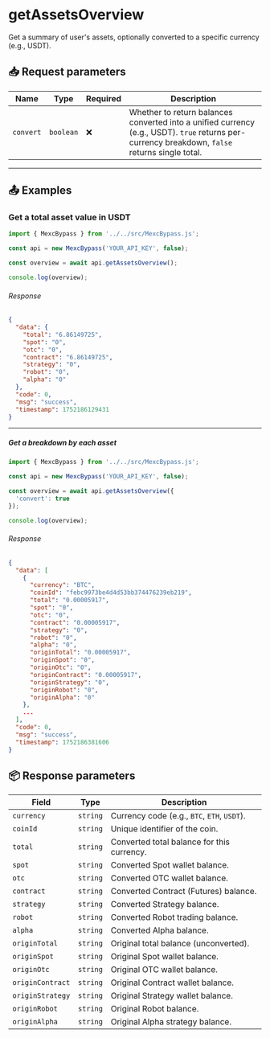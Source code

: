# getAssetsOverview

Get a summary of user's assets, optionally converted to a specific currency (e.g., USDT).

<!-- - **Endpoint:** `/api/` -->

## 📥 Request parameters

| **Name**   | **Type**   | **Required** | **Description** |
|------------|------------|--------------|------------------|
| `convert`  | `boolean`  | ❌           | Whether to return balances converted into a unified currency (e.g., USDT). `true` returns per-currency breakdown, `false` returns single total. |

---

## 📤 Examples

### Get a total asset value in USDT

```js
import { MexcBypass } from '../../src/MexcBypass.js';

const api = new MexcBypass('YOUR_API_KEY', false);

const overview = await api.getAssetsOverview();

console.log(overview);
```

###### Response

```JSON
{
  "data": {
    "total": "6.86149725",
    "spot": "0",
    "otc": "0",
    "contract": "6.86149725",
    "strategy": "0",
    "robot": "0",
    "alpha": "0"
  },
  "code": 0,
  "msg": "success",
  "timestamp": 1752186129431
}
```

---

##### Get a breakdown by each asset

```js
import { MexcBypass } from '../../src/MexcBypass.js';

const api = new MexcBypass('YOUR_API_KEY', false);

const overview = await api.getAssetsOverview({
  'convert': true
});

console.log(overview);
```

###### Response

```JSON
{
  "data": [
    {
      "currency": "BTC",
      "coinId": "febc9973be4d4d53bb374476239eb219",
      "total": "0.00005917",
      "spot": "0",
      "otc": "0",
      "contract": "0.00005917",
      "strategy": "0",
      "robot": "0",
      "alpha": "0",
      "originTotal": "0.00005917",
      "originSpot": "0",
      "originOtc": "0",
      "originContract": "0.00005917",
      "originStrategy": "0",
      "originRobot": "0",
      "originAlpha": "0"
    },
    ...
  ],
  "code": 0,
  "msg": "success",
  "timestamp": 1752186381606
}

```

## 📦 Response parameters

| **Field**           | **Type**   | **Description** |
|---------------------|------------|------------------|
| `currency`         | `string`   | Currency code (e.g., `BTC`, `ETH`, `USDT`). |
| `coinId`           | `string`   | Unique identifier of the coin. |
| `total`            | `string`   | Converted total balance for this currency. |
| `spot`             | `string`   | Converted Spot wallet balance. |
| `otc`              | `string`   | Converted OTC wallet balance. |
| `contract`         | `string`   | Converted Contract (Futures) balance. |
| `strategy`         | `string`   | Converted Strategy balance. |
| `robot`            | `string`   | Converted Robot trading balance. |
| `alpha`            | `string`   | Converted Alpha balance. |
| `originTotal`      | `string`   | Original total balance (unconverted). |
| `originSpot`       | `string`   | Original Spot wallet balance. |
| `originOtc`        | `string`   | Original OTC wallet balance. |
| `originContract`   | `string`   | Original Contract wallet balance. |
| `originStrategy`   | `string`   | Original Strategy wallet balance. |
| `originRobot`      | `string`   | Original Robot balance. |
| `originAlpha`      | `string`   | Original Alpha strategy balance. |